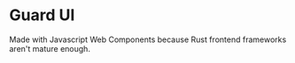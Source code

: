 # Guard UI

Made with Javascript Web Components because Rust frontend frameworks aren't mature enough.
